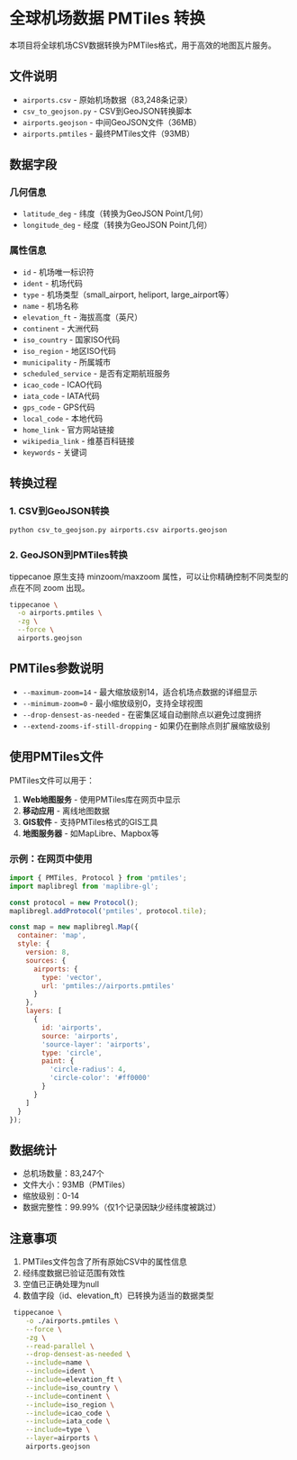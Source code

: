 # 全球机场数据 PMTiles 转换

本项目将全球机场CSV数据转换为PMTiles格式，用于高效的地图瓦片服务。

## 文件说明

- `airports.csv` - 原始机场数据（83,248条记录）
- `csv_to_geojson.py` - CSV到GeoJSON转换脚本
- `airports.geojson` - 中间GeoJSON文件（36MB）
- `airports.pmtiles` - 最终PMTiles文件（93MB）

## 数据字段

### 几何信息
- `latitude_deg` - 纬度（转换为GeoJSON Point几何）
- `longitude_deg` - 经度（转换为GeoJSON Point几何）

### 属性信息
- `id` - 机场唯一标识符
- `ident` - 机场代码
- `type` - 机场类型（small_airport, heliport, large_airport等）
- `name` - 机场名称
- `elevation_ft` - 海拔高度（英尺）
- `continent` - 大洲代码
- `iso_country` - 国家ISO代码
- `iso_region` - 地区ISO代码
- `municipality` - 所属城市
- `scheduled_service` - 是否有定期航班服务
- `icao_code` - ICAO代码
- `iata_code` - IATA代码
- `gps_code` - GPS代码
- `local_code` - 本地代码
- `home_link` - 官方网站链接
- `wikipedia_link` - 维基百科链接
- `keywords` - 关键词

## 转换过程

### 1. CSV到GeoJSON转换
```bash
python csv_to_geojson.py airports.csv airports.geojson
```

### 2. GeoJSON到PMTiles转换
tippecanoe 原生支持 minzoom/maxzoom 属性，可以让你精确控制不同类型的点在不同 zoom 出现。
```bash
tippecanoe \
  -o airports.pmtiles \
  -zg \
  --force \
  airports.geojson
```

## PMTiles参数说明

- `--maximum-zoom=14` - 最大缩放级别14，适合机场点数据的详细显示
- `--minimum-zoom=0` - 最小缩放级别0，支持全球视图
- `--drop-densest-as-needed` - 在密集区域自动删除点以避免过度拥挤
- `--extend-zooms-if-still-dropping` - 如果仍在删除点则扩展缩放级别

## 使用PMTiles文件

PMTiles文件可以用于：

1. **Web地图服务** - 使用PMTiles库在网页中显示
2. **移动应用** - 离线地图数据
3. **GIS软件** - 支持PMTiles格式的GIS工具
4. **地图服务器** - 如MapLibre、Mapbox等

### 示例：在网页中使用

```javascript
import { PMTiles, Protocol } from 'pmtiles';
import maplibregl from 'maplibre-gl';

const protocol = new Protocol();
maplibregl.addProtocol('pmtiles', protocol.tile);

const map = new maplibregl.Map({
  container: 'map',
  style: {
    version: 8,
    sources: {
      airports: {
        type: 'vector',
        url: 'pmtiles://airports.pmtiles'
      }
    },
    layers: [
      {
        id: 'airports',
        source: 'airports',
        'source-layer': 'airports',
        type: 'circle',
        paint: {
          'circle-radius': 4,
          'circle-color': '#ff0000'
        }
      }
    ]
  }
});
```

## 数据统计

- 总机场数量：83,247个
- 文件大小：93MB（PMTiles）
- 缩放级别：0-14
- 数据完整性：99.99%（仅1个记录因缺少经纬度被跳过）

## 注意事项

1. PMTiles文件包含了所有原始CSV中的属性信息
2. 经纬度数据已验证范围有效性
3. 空值已正确处理为null
4. 数值字段（id、elevation_ft）已转换为适当的数据类型



```bash
 tippecanoe \
    -o ./airports.pmtiles \
    --force \
    -zg \
    --read-parallel \
    --drop-densest-as-needed \
    --include=name \
    --include=ident \
    --include=elevation_ft \
    --include=iso_country \
    --include=continent \
    --include=iso_region \
    --include=icao_code \
    --include=iata_code \
    --include=type \
    --layer=airports \
    airports.geojson
```